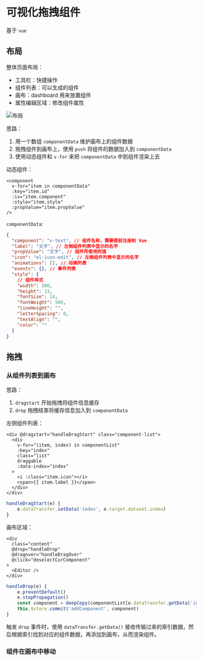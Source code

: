 # 可视化拖拽组件

基于 `vue`

## 布局

整体页面布局：

- 工具栏：快捷操作
- 组件列表：可以生成的组件
- 画布：dashboard 用来放置组件
- 属性编辑区域：修改组件属性

<img :src="$withBase('/eng_vdrag_1.png')" alt="布局">

思路：

1. 用一个数组 `componentData` 维护画布上的组件数据
2. 拖拽组件到画布上，使用 `push` 将组件的数据加入到 `componentData`
3. 使用动态组件和 `v-for` 来把 `componentData` 中到组件渲染上去

动态组件：

```vue
<component
  v-for="item in componentData"
  :key="item.id"
  :is="item.component"
  :style="item.style"
  :propValue="item.propValue"
/>
```

`componentData`:

```json
{
  "component": "v-text", // 组件名称，需要提前注册到 Vue
  "label": "文字", // 左侧组件列表中显示的名字
  "propValue": "文字", // 组件所使用的值
  "icon": "el-icon-edit", // 左侧组件列表中显示的名字
  "animations": [], // 动画列表
  "events": {}, // 事件列表
  "style": {
    // 组件样式
    "width": 200,
    "height": 33,
    "fontSize": 14,
    "fontWeight": 500,
    "lineHeight": "",
    "letterSpacing": 0,
    "textAlign": "",
    "color": ""
  }
}
```

## 拖拽

### 从组件列表到画布

思路：

1. `dragstart` 开始拖拽将组件信息缓存
2. `drop` 拖拽结束将缓存信息加入到 `componentData`

左侧组件列表：

```vue
<div @dragstart="handleDragStart" class="component-list">
  <div
    v-for="(item, index) in componentList"
    :key="index"
    class="list"
    draggable
    :data-index="index"
  >
    <i :class="item.icon"></i>
    <span>{{ item.label }}</span>
  </div>
</div>
```

```js
handleDragStart(e) {
    e.dataTransfer.setData('index', e.target.dataset.index)
}
```

画布区域：

```vue
<div
  class="content"
  @drop="handleDrop"
  @dragover="handleDragOver"
  @click="deselectCurComponent"
>
  <Editor />
</div>
```

```js
handleDrop(e) {
    e.preventDefault()
    e.stopPropagation()
    const component = deepCopy(componentList[e.dataTransfer.getData('index')])
    this.$store.commit('addComponent', component)
}
```

触发 `drop` 事件时，使用 `dataTransfer.getData()` 接收传输过来的索引数据，然后根据索引找到对应的组件数据，再添加到画布，从而渲染组件。

### 组件在画布中移动
